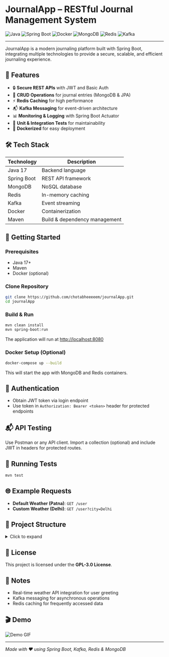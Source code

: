 # JournalApp – RESTful Journal Management System

![Java](https://img.shields.io/badge/Java-17-blue)
![Spring Boot](https://img.shields.io/badge/Spring%20Boot-3.2-green)
![Docker](https://img.shields.io/badge/Docker-blue)
![MongoDB](https://img.shields.io/badge/MongoDB-4.4-green)
![Redis](https://img.shields.io/badge/Redis-6.2-orange)
![Kafka](https://img.shields.io/badge/Kafka-3.4-purple)

---

JournalApp is a modern journaling platform built with Spring Boot, integrating multiple technologies to provide a secure, scalable, and efficient journaling experience.

## 🎯 Features

* 🔒 **Secure REST APIs** with JWT and Basic Auth
* 📝 **CRUD Operations** for journal entries (MongoDB & JPA)
* ⚡ **Redis Caching** for high performance
* 📬 **Kafka Messaging** for event-driven architecture
* 📊 **Monitoring & Logging** with Spring Boot Actuator
* 🧪 **Unit & Integration Tests** for maintainability
* 🐳 **Dockerized** for easy deployment

## 🛠️ Tech Stack

| Technology  | Description                   |
| ----------- | ----------------------------- |
| Java 17     | Backend language              |
| Spring Boot | REST API framework            |
| MongoDB     | NoSQL database                |
| Redis       | In-memory caching             |
| Kafka       | Event streaming               |
| Docker      | Containerization              |
| Maven       | Build & dependency management |

## 🚀 Getting Started

### Prerequisites

* Java 17+
* Maven
* Docker (optional)

### Clone Repository

```bash
git clone https://github.com/chotabheeeeem/journalApp.git
cd journalApp
```

### Build & Run

```bash
mvn clean install
mvn spring-boot:run
```

The application will run at [http://localhost:8080](http://localhost:8080)

### Docker Setup (Optional)

```bash
docker-compose up --build
```

This will start the app with MongoDB and Redis containers.

## 🔐 Authentication

* Obtain JWT token via login endpoint
* Use token in `Authorization: Bearer <token>` header for protected endpoints

## 📬 API Testing

Use Postman or any API client. Import a collection (optional) and include JWT in headers for protected routes.

## 🧪 Running Tests

```bash
mvn test
```

## 🌐 Example Requests

* **Default Weather (Patna)**: `GET /user`
* **Custom Weather (Delhi)**: `GET /user?city=Delhi`

## 📂 Project Structure

<details>
<summary>Click to expand</summary>

```
src/
├── main/
│   ├── java/com/example/journalapp/
│   │   ├── controller/
│   │   ├── service/
│   │   ├── repository/
│   │   ├── model/
│   │   ├── config/
│   │   ├── exception/
│   │   ├── security/
│   │   ├── util/
│   │   ├── cache/
│   │   └── messaging/
│   └── resources/
│       ├── application.yml
│       ├── logback-spring.xml
│       └── ...
└── test/
    └── java/com/example/journalapp/
```

</details>

## 📄 License

This project is licensed under the **GPL-3.0 License**.

## 📌 Notes

* Real-time weather API integration for user greeting
* Kafka messaging for asynchronous operations
* Redis caching for frequently accessed data

## 🎬 Demo

![Demo GIF](https://media.giphy.com/media/your-demo-gif.gif)

---

*Made with ❤️ using Spring Boot, Kafka, Redis & MongoDB*
